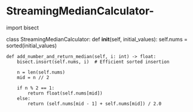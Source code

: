# StreamingMedianCalculator-

import bisect

class StreamingMedianCalculator:
    def __init__(self, initial_values):
        self.nums = sorted(initial_values)

    def add_number_and_return_median(self, i: int) -> float:
        bisect.insort(self.nums, i)  # Efficient sorted insertion

        n = len(self.nums)
        mid = n // 2

        if n % 2 == 1:
            return float(self.nums[mid])
        else:
            return (self.nums[mid - 1] + self.nums[mid]) / 2.0
